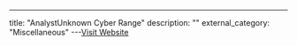 ---
title: "AnalystUnknown Cyber Range"
description: ""
external_category: "Miscellaneous"
---[Visit Website](https://aucr.io/auth/login?next=%2F)


